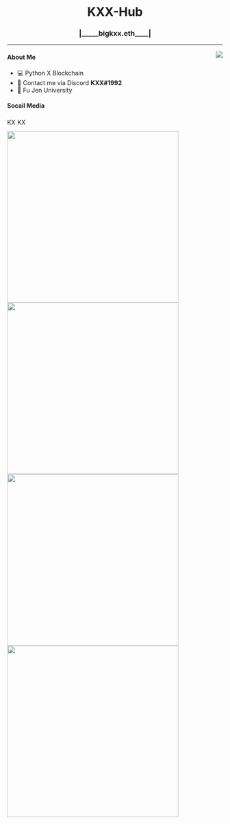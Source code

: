 <h1 align="center">KXX-Hub</h1>
<h3 align="center" >|_____bigkxx.eth____|</h3>

--- 

<img align="right" src="https://github-readme-stats.vercel.app/api?username=KXX-Hub&show_icons=true&theme=react">

#### About Me
- 💻 Python X Blockchain 
- 💬 Contact me via Discord **KXX#1992**
- 🏫 Fu Jen University 


#### Socail Media
<a href="https://twitter.com/hongzhikai1" target="blank"><img align="center" src="https://raw.githubusercontent.com/rahuldkjain/github-profile-readme-generator/master/src/images/icons/Social/twitter.svg" alt="KXX-Twitter" height="15" width="20" /></a>
<a href="https://www.instagram.com/k._______.______/" target="blank"><img align="center" src="https://raw.githubusercontent.com/rahuldkjain/github-profile-readme-generator/master/src/images/icons/Social/instagram.svg" alt="KXX-IG" height="15" width="20" /></a>

<a href="https://github.com/KXX-Hub/IT_ironman">
  <img align="center" width = "400"src="https://github-readme-stats.vercel.app/api/pin/?username=KXX-Hub&repo=IT_ironman&theme=dark" />
</a>

<a href="https://github.com/KXX-Hub/Wallet_Tracker">
  <img align="center" width = "400"src="https://github-readme-stats.vercel.app/api/pin/?username=KXX-Hub&repo=Wallet_Tracker&theme=dark" />
</a>

<a href="https://github.com/KXX-Hub/Line_Gas_Notify">
  <img align="center" width = "400"src="https://github-readme-stats.vercel.app/api/pin/?username=KXX-Hub&repo=Line_Gas_Notify&theme=dark" />
</a>

<a href="https://github.com/KXX-Hub/IT_ironman">
  <img align="center" width = "400"src="https://github-readme-stats.vercel.app/api/pin/?username=KXX-Hub&repo=THR_bot&theme=dark" />
</a>
